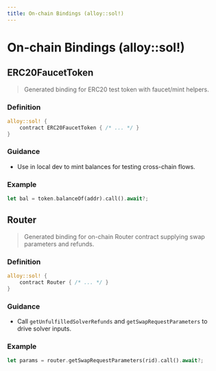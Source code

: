 ```yaml
---
title: On‑chain Bindings (alloy::sol!)
---
```


# On‑chain Bindings (alloy::sol!)

## ERC20FaucetToken

> Generated binding for ERC20 test token with faucet/mint helpers.

### Definition

```rust
alloy::sol! {
    contract ERC20FaucetToken { /* ... */ }
}
```

### Guidance

* Use in local dev to mint balances for testing cross-chain flows.

### Example

```rust
let bal = token.balanceOf(addr).call().await?;
```

## Router

> Generated binding for on-chain Router contract supplying swap parameters and refunds.

### Definition

```rust
alloy::sol! {
    contract Router { /* ... */ }
}
```

### Guidance

* Call `getUnfulfilledSolverRefunds` and `getSwapRequestParameters` to drive solver inputs.

### Example

```rust
let params = router.getSwapRequestParameters(rid).call().await?;
```

